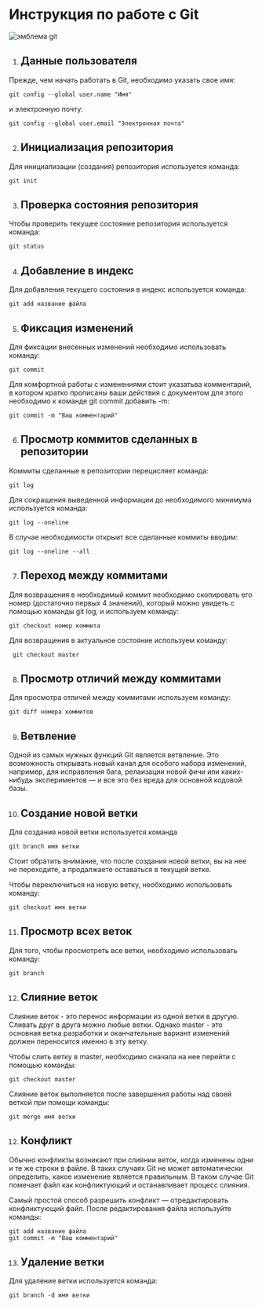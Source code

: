 # **Инструкция по работе с Git**

![эмблема git](Git.png)

1. ## Данные пользователя

Прежде, чем начать работать в Git, необходимо указать свое имя:

    git config --global user.name "Имя"

и электронную почту:

    git config --global user.email "Электронная почта"

2. ## Инициализация репозитория

Для инициализации (создания) репозитория используется команда:

    git init

3. ## Проверка состояния репозитория

Чтобы проверить текущее состояние репозитория используется команда: 

    git status

4. ## Добавление в индекс

Для добавления текущего состояния в индекс используется команда:

    git add название файла

5. ## Фиксация изменений

Для фиксации внесенных изменений необходимо использовать команду:

    git commit

Для комфортной работы с изменениями стоит указатьва комментарий, в котором кратко прописаны ваши действия с документом для этого необходимо к команде git commit добавить -m:

    git commit -m "Ваш комментарий"
    
6. ## Просмотр коммитов сделанных в репозитории

Коммиты сделанные в репозитории перецисляет команда:

    git log

Для сокращения выведенной информации до необходимого минимума используется команда:

    git log --oneline

В случае необходимости открыит все сделанные коммиты вводим:

    git log --oneline --all

7. ## Переход между коммитами

Для возвращения в необходимый коммит необходимо скопировать его номер (достаточно первых 4 значений), который можно увидеть с помощью команды git log, и используем команду:

    git checkout номер коммита

Для возвращения в актуальное состояние используем команду:

     git checkout master

8. ## Просмотр отличий между коммитами

Для просмотра отличей между коммитами используем команду:

    git diff номера коммитов

9. ## Ветвление

Одной из самых нужных функций Git является ветвление. Это возможность открывать новый канал для особого набора изменений, например, для исправления бага, релаизации новой фичи или каких-нибудь экспериментов — и все это без вреда для основной кодовой базы.

10. ## Создание новой ветки

Для создания новой ветки используется команда

    git branch имя ветки

Стоит обратить внимание, что после создания новой ветки, вы на нее не переходите, а продалжаете оставаться в текущей ветке.

Чтобы переключиться на новую ветку, необходимо использовать команду:

    git checkout имя ветки

11. ## Просмотр всех веток

Для того, чтобы просмотреть все ветки, необходимо использовать команду:

    git branch

12. ## Слияние веток

Слияние веток - это перенос информации из одной ветки в другую. Сливать друг в друга можно любые ветки. Однако master - это основная ветка разработки и оканчательные вариант изменений должен переносится именно в эту ветку. 

Чтобы слить ветку в master, необходимо сначала на нее перейти с помощью команды:

    git checkout master
    
Слияние веток выполняется после завершения работы над своей веткой при помощи команды:

    git merge имя ветки


12. ## Конфликт

Обычно конфликты возникают при слиянии веток, когда изменены одни и те же строки в файле. В таких случаях Git не может автоматически определить, какое изменение является правильным. В таком случае Git помечает файл как конфликтующий и останавливает процесс слияния.

Самый простой способ разрешить конфликт — отредактировать конфликтующий файл. После редактирования файла используйте команды:

    git add название файла
    git commit -m "Ваш комментарий"

13. ## Удаление ветки

Для удаление ветки используется команда:

    git branch -d имя ветки


